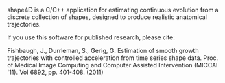 shape4D is a C/C++ application for estimating continuous evolution from a discrete collection of shapes, designed to produce realistic anatomical trajectories.

If you use this software for published research, please cite:

Fishbaugh, J., Durrleman, S., Gerig, G. Estimation of smooth growth trajectories with controlled acceleration from time series shape data. Proc. of Medical Image Computing and Computer Assisted Intervention (MICCAI '11). Vol 6892, pp. 401-408. (2011) 
